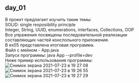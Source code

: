 ## day_01<br/>
В проект предлагает изучить такие темы:<br/>
SOLID: single resposibility principle<br/>
Integer, String, UUID, enumerations, interfaces, Collections, OOP<br/>
Все упражения посвящены последовательной реализации составляющих частей конслольного приложения.<br/>
В ex05 представлена итоговая программа.<br/>
Файл с мейном - App.java<br/>
Запуск программы: java App --profile=dev<br/>
Ниже пример использования программы:<br/>
![Снимок экрана 2021-07-23 в 19 27 08](https://user-images.githubusercontent.com/39241797/126818244-f3cdf738-53dd-4bea-91cc-2a34ce9465ef.png)
![Снимок экрана 2021-07-23 в 19 26 55](https://user-images.githubusercontent.com/39241797/126818250-042b770f-2f89-44c7-aa8f-718a3da38d24.png)
![Снимок экрана 2021-07-23 в 19 27 29](https://user-images.githubusercontent.com/39241797/126818255-fa227fcf-6293-40d2-a90c-ff3e05e60ad8.png)
